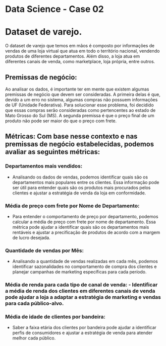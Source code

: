 # Data Science - Case 02

# Dataset de varejo.
O dataset de varejo que temos em mãos é composto por informações de vendas de uma loja virtual que atua em todo o território nacional, vendendo produtos de diferentes departamentos. Além disso, a loja atua em diferentes canais de venda, como marketplace, loja própria, entre outros.

## Premissas de negócio: 
Ao analisar os dados, é importante ter em mente que existem algumas premissas de negócio que devem ser consideradas. A primeira delas é que, devido a um erro no sistema, algumas compras não possuem informações de UF (Unidade Federativa). Para solucionar esse problema, foi decidido que essas compras serão consideradas como pertencentes ao estado de Mato Grosso do Sul (MS). A segunda premissa é que o preço final de um produto não pode ser maior do que o preço com frete.

## Métricas: Com base nesse contexto e nas premissas de negócio estabelecidas, podemos avaliar as seguintes métricas:
### Departamentos mais vendidos: 
- Analisando os dados de vendas, podemos identificar quais são os departamentos mais populares entre os clientes. Essa informação pode ser útil para entender quais são os produtos mais procurados pelos clientes e ajustar a estratégia de venda da loja em conformidade.
### Média de preço com frete por Nome de Departamento: 
- Para entender o comportamento de preço por departamento, podemos calcular a média de preço com frete por nome de departamento. Essa métrica pode ajudar a identificar quais são os departamentos mais rentáveis e ajustar a precificação de produtos de acordo com a margem de lucro desejada.
### Quantidade de vendas por Mês: 
- Analisando a quantidade de vendas realizadas em cada mês, podemos identificar sazonalidades no comportamento de compra dos clientes e planejar campanhas de marketing específicas para cada período.
### Média de renda para cada tipo de canal de venda: - Identificar a média de renda dos clientes em diferentes canais de venda pode ajudar a loja a adaptar a estratégia de marketing e vendas para cada público-alvo.
### Média de idade de clientes por bandeira: 
- Saber a faixa etária dos clientes por bandeira pode ajudar a identificar perfis de consumidores e ajustar a estratégia de venda para atender melhor cada público.
